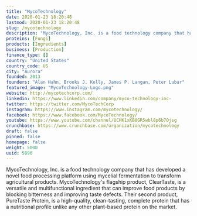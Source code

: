 ```yaml
---
title: "MycoTechnology"
date: 2020-01-23 18:20:48
lastmod: 2020-01-23 18:20:48
slug: /mycotechnology
description: "MycoTechnology, Inc. is a food technology company that has developed a novel food processing platform using mycelial fermentation to transform agricultural products. MycoTechnology's flagship product, ClearTaste, is a versatile and multifunctional ingredient that can improve food products by blocking bitterness and improving taste defects. Their second product, PureTaste Protein, is a high-quality, clean-tasting, complete protein that has a nutritional profile unlike any other plant-based protein on the market."
proteins: [Fungi]
products: [Ingredients]
business: [Production]
finance_type: []
country: "United States"
country_code: US
city: "Aurora"
founded: 2013
founders: "Alan Hahn, Brooks J. Kelly, James P. Langan, Peter Lubar"
featured_image: "MycoTechnology-Logo.png"
website: http://mycotechcorp.com/
linkedin: https://www.linkedin.com/company/myco-technology-inc-
twitter: https://twitter.com/MycoTechCorp
instagram: https://www.instagram.com/mycotechnology/
facebook: https://www.facebook.com/MycoTechnology/
youtube: https://www.youtube.com/channel/UCHK1xKB8GR5wbl8p6b7Ojsg
crunchbase: https://www.crunchbase.com/organization/mycotechnology
draft: false
pinned: false
homepage: false
weight: 5000
uuid: 5896
---
```

MycoTechnology, Inc. is a food technology company that has developed a novel food processing platform using mycelial fermentation to transform agricultural products. MycoTechnology's flagship product, ClearTaste, is a versatile and multifunctional ingredient that can improve food products by blocking bitterness and improving taste defects. Their second product, PureTaste Protein, is a high-quality, clean-tasting, complete protein that has a nutritional profile unlike any other plant-based protein on the market.
